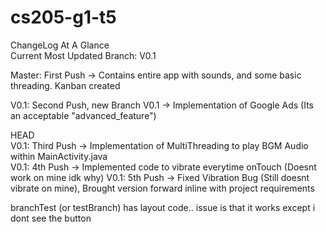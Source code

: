 # cs205-g1-t5

ChangeLog At A Glance  
Current Most Updated Branch: V0.1  

Master: First Push -> Contains entire app with sounds, and some basic threading. Kanban created  

V0.1: Second Push, new Branch V0.1 -> Implementation of Google Ads (Its an acceptable "advanced_feature")   

HEAD  
V0.1: Third Push -> Implementation of MultiThreading to play BGM Audio within MainActivity.java  
V0.1: 4th Push -> Implemented code to vibrate everytime onTouch (Doesnt work on mine idk why)
V0.1: 5th Push -> Fixed Vibration Bug (Still doesnt vibrate on mine), Brought version forward inline with project requirements

branchTest (or testBranch) has layout code.. issue is that it works except i dont see the button 
